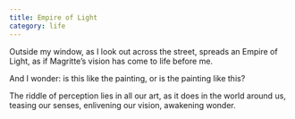 ```yaml
---
title: Empire of Light
category: life
---
```


Outside my window,
as I look out
across the street,
spreads an Empire of Light,
as if Magritte’s vision
has come to life
before me.

And I wonder:
is this
like the painting,
or is the painting
like this?

The riddle of perception
lies in all our art,
as it does
in the world around us,
teasing our senses,
enlivening our vision,
awakening wonder.
